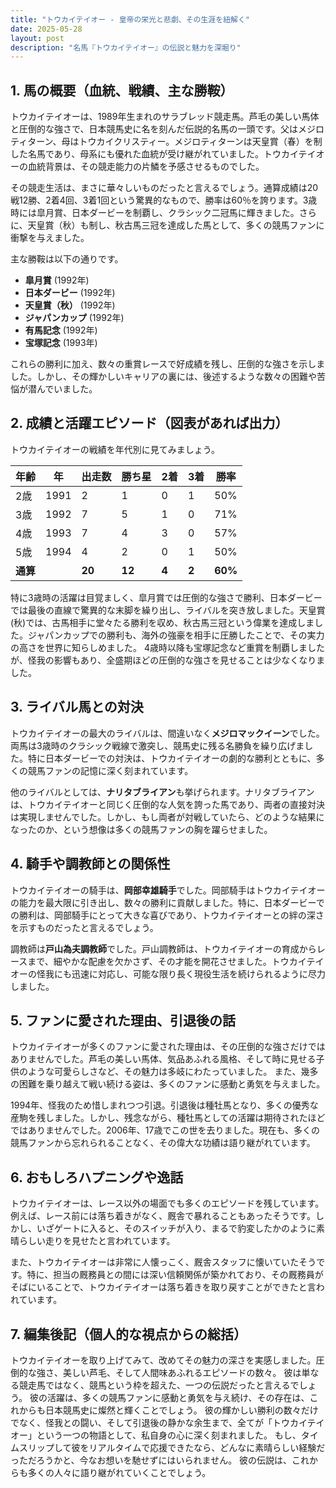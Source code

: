 ```yaml
---
title: "トウカイテイオー - 皇帝の栄光と悲劇、その生涯を紐解く"
date: 2025-05-28
layout: post
description: "名馬『トウカイテイオー』の伝説と魅力を深堀り"
---
```


## 1. 馬の概要（血統、戦績、主な勝鞍）

トウカイテイオーは、1989年生まれのサラブレッド競走馬。芦毛の美しい馬体と圧倒的な強さで、日本競馬史に名を刻んだ伝説的名馬の一頭です。父はメジロティターン、母はトウカイクリスティー。メジロティターンは天皇賞（春）を制した名馬であり、母系にも優れた血統が受け継がれていました。トウカイテイオーの血統背景は、その競走能力の片鱗を予感させるものでした。

その競走生活は、まさに華々しいものだったと言えるでしょう。通算成績は20戦12勝、2着4回、3着1回という驚異的なもので、勝率は60％を誇ります。3歳時には皐月賞、日本ダービーを制覇し、クラシック二冠馬に輝きました。さらに、天皇賞（秋）も制し、秋古馬三冠を達成した馬として、多くの競馬ファンに衝撃を与えました。

主な勝鞍は以下の通りです。

* **皐月賞** (1992年)
* **日本ダービー** (1992年)
* **天皇賞（秋）** (1992年)
* **ジャパンカップ** (1992年)
* **有馬記念** (1992年)
* **宝塚記念** (1993年)


これらの勝利に加え、数々の重賞レースで好成績を残し、圧倒的な強さを示しました。しかし、その輝かしいキャリアの裏には、後述するような数々の困難や苦悩が潜んでいました。


## 2. 成績と活躍エピソード（図表があれば出力）

トウカイテイオーの戦績を年代別に見てみましょう。

| 年齢 | 年 | 出走数 | 勝ち星 | 2着 | 3着 | 勝率 |
|---|---|---|---|---|---|---|
| 2歳 | 1991 | 2 | 1 | 0 | 1 | 50% |
| 3歳 | 1992 | 7 | 5 | 1 | 0 | 71% |
| 4歳 | 1993 | 7 | 4 | 3 | 0 | 57% |
| 5歳 | 1994 | 4 | 2 | 0 | 1 | 50% |
| **通算** |  | **20** | **12** | **4** | **2** | **60%** |


特に3歳時の活躍は目覚ましく、皐月賞では圧倒的な強さで勝利、日本ダービーでは最後の直線で驚異的な末脚を繰り出し、ライバルを突き放しました。天皇賞(秋)では、古馬相手に堂々たる勝利を収め、秋古馬三冠という偉業を達成しました。ジャパンカップでの勝利も、海外の強豪を相手に圧勝したことで、その実力の高さを世界に知らしめました。  4歳時以降も宝塚記念など重賞を制覇しましたが、怪我の影響もあり、全盛期ほどの圧倒的な強さを見せることは少なくなりました。


## 3. ライバル馬との対決

トウカイテイオーの最大のライバルは、間違いなく**メジロマックイーン**でした。両馬は3歳時のクラシック戦線で激突し、競馬史に残る名勝負を繰り広げました。特に日本ダービーでの対決は、トウカイテイオーの劇的な勝利とともに、多くの競馬ファンの記憶に深く刻まれています。

他のライバルとしては、**ナリタブライアン**も挙げられます。ナリタブライアンは、トウカイテイオーと同じく圧倒的な人気を誇った馬であり、両者の直接対決は実現しませんでした。しかし、もし両者が対戦していたら、どのような結果になったのか、という想像は多くの競馬ファンの胸を躍らせました。


## 4. 騎手や調教師との関係性

トウカイテイオーの騎手は、**岡部幸雄騎手**でした。岡部騎手はトウカイテイオーの能力を最大限に引き出し、数々の勝利に貢献しました。特に、日本ダービーでの勝利は、岡部騎手にとって大きな喜びであり、トウカイテイオーとの絆の深さを示すものだったと言えるでしょう。

調教師は**戸山為夫調教師**でした。戸山調教師は、トウカイテイオーの育成からレースまで、細やかな配慮を欠かさず、その才能を開花させました。トウカイテイオーの怪我にも迅速に対応し、可能な限り長く現役生活を続けられるように尽力しました。


## 5. ファンに愛された理由、引退後の話

トウカイテイオーが多くのファンに愛された理由は、その圧倒的な強さだけではありませんでした。芦毛の美しい馬体、気品あふれる風格、そして時に見せる子供のような可愛らしさなど、その魅力は多岐にわたっていました。  また、幾多の困難を乗り越えて戦い続ける姿は、多くのファンに感動と勇気を与えました。

1994年、怪我のため惜しまれつつ引退。引退後は種牡馬となり、多くの優秀な産駒を残しました。しかし、残念ながら、種牡馬としての活躍は期待されたほどではありませんでした。2006年、17歳でこの世を去りました。現在も、多くの競馬ファンから忘れられることなく、その偉大な功績は語り継がれています。


## 6. おもしろハプニングや逸話

トウカイテイオーは、レース以外の場面でも多くのエピソードを残しています。例えば、レース前には落ち着きがなく、厩舎で暴れることもあったそうです。しかし、いざゲートに入ると、そのスイッチが入り、まるで豹変したかのように素晴らしい走りを見せたと言われています。

また、トウカイテイオーは非常に人懐っこく、厩舎スタッフに懐いていたそうです。特に、担当の厩務員との間には深い信頼関係が築かれており、その厩務員がそばにいることで、トウカイテイオーは落ち着きを取り戻すことができたと言われています。


## 7. 編集後記（個人的な視点からの総括）

トウカイテイオーを取り上げてみて、改めてその魅力の深さを実感しました。圧倒的な強さ、美しい芦毛、そして人間味あふれるエピソードの数々。  彼は単なる競走馬ではなく、競馬という枠を超えた、一つの伝説だったと言えるでしょう。  彼の活躍は、多くの競馬ファンに感動と勇気を与え続け、その存在は、これからも日本競馬史に燦然と輝くことでしょう。  彼の輝かしい勝利の数々だけでなく、怪我との闘い、そして引退後の静かな余生まで、全てが「トウカイテイオー」という一つの物語として、私自身の心に深く刻まれました。  もし、タイムスリップして彼をリアルタイムで応援できたなら、どんなに素晴らしい経験だっただろうかと、今なお想いを馳せずにはいられません。  彼の伝説は、これからも多くの人々に語り継がれていくことでしょう。

